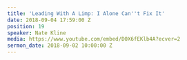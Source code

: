 ```yaml
---
title: 'Leading With A Limp: I Alone Can''t Fix It'
date: 2018-09-04 17:59:00 Z
position: 19
speaker: Nate Kline
media: https://www.youtube.com/embed/D0X6fEKlb4A?ecver=2
sermon_date: 2018-09-02 10:00:00 Z
---
```


